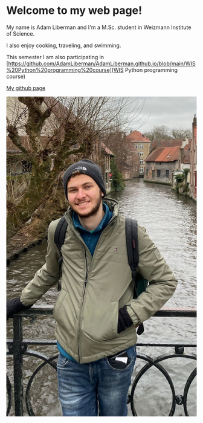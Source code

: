 # Welcome to my web page!

My name is Adam Liberman and I'm a M.Sc. student in Weizmann Institute of Science. 

I also enjoy cooking, traveling, and swimming.

This semester I am also participating in [https://github.com/AdamLiberman/AdamLiberman.github.io/blob/main/WIS%20Python%20programming%20course](WIS Python programming course)

[My github page](https://github.com/AdamLiberman/AdamLiberman.github.io/tree/main)


![](PHOTO-2024-04-14-20-21-17.jpg)


